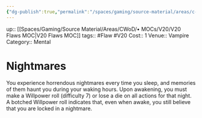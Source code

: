 ```yaml
---
{"dg-publish":true,"permalink":"/spaces/gaming/source-material/areas/c-wo-d/genre/vampire/v20/merits-and-flaws/nightmares/","dgHomeLink":true,"dgPassFrontmatter":true}
---
```


up:: [[Spaces/Gaming/Source Material/Areas/CWoD/• MOCs/V20/V20 Flaws MOC|V20 Flaws MOC]]
tags:: #Flaw #V20 
Cost:: 1
Venue:: Vampire
Category:: Mental
# Nightmares
You experience horrendous nightmares every time
you sleep, and memories of them haunt you during
your waking hours. Upon awakening, you must make
a Willpower roll (difficulty 7) or lose a die on all actions
for that night. A botched Willpower roll indicates
that, even when awake, you still believe that you
are locked in a nightmare.